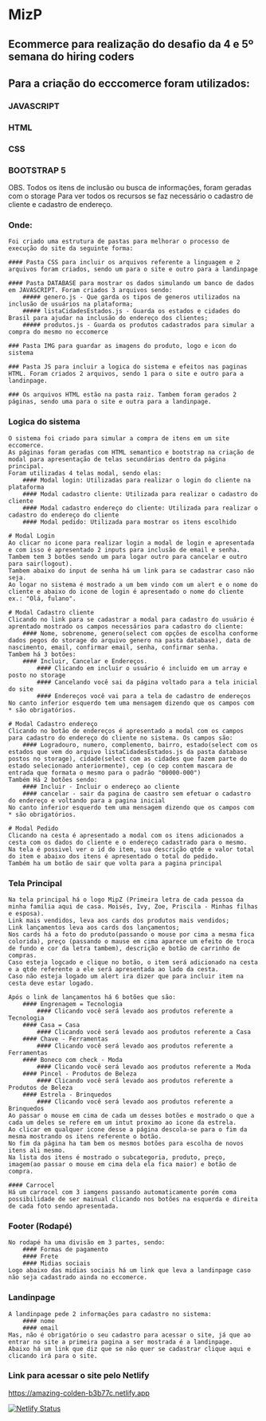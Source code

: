 # MizP

## Ecommerce para realização do desafio da 4 e 5º semana do hiring coders

## Para a criação do ecccomerce foram utilizados:
### JAVASCRIPT
### HTML
### CSS
### BOOTSTRAP 5

OBS. 
    Todos os itens de inclusão ou busca de informações, foram geradas com o storage
    Para ver todos os recursos se faz necessário o cadastro de cliente e cadastro de endereço.

### Onde:
    Foi criado uma estrutura de pastas para melhorar o processo de execução do site da seguinte forma:

    #### Pasta CSS para incluir os arquivos referente a linguagem e 2 arquivos foram criados, sendo um para o site e outro para a landinpage
    
    #### Pasta DATABASE para mostrar os dados simulando um banco de dados em JAVASCRIPT. Foram criados 3 arquivos sendo:
        ##### genero.js - Que garda os tipos de generos utilizados na inclusão de usuários na plataforma;
        ##### listaCidadesEstados.js - Guarda os estados e cidades do Brasil para ajudar na inclusão do endereço dos clientes;
        ##### produtos.js - Guarda os produtos cadastrados para simular a compra do mesmo no eccomerce
    
    ### Pasta IMG para guardar as imagens do produto, logo e icon do sistema

    ### Pasta JS para incluir a logica do sistema e efeitos nas paginas HTML. Foram criados 2 arquivos, sendo 1 para o site e outro para a landinpage.

    ### Os arquivos HTML estão na pasta raiz. Tambem foram gerados 2 páginas, sendo uma para o site e outra para a landinpage.

### Logica do sistema
    O sistema foi criado para simular a compra de itens em um site eccomerce.
    As páginas foram geradas com HTML semantico e bootstrap na criação de modal para apresentação de telas secundárias dentro da página principal.
    Foram utilizadas 4 telas modal, sendo elas:
        #### Modal login: Utilizadas para realizar o login do cliente na plataforma
        #### Modal cadastro cliente: Utilizada para realizar o cadastro do cliente
        #### Modal cadastro endereço do cliente: Utilizada para realizar o cadastro do endereço do cliente
        #### Modal pedido: Utilizada para mostrar os itens escolhido
    
    # Modal Login
    Ao clicar no icone para realizar login a modal de login e apresentada e com isso é apresentado 2 inputs para inclusão de email e senha. Tambem tem 3 botões sendo um para logar outro para cancelar e outro para sair(logout).
    Tambem abaixo do input de senha há um link para se cadastrar caso não seja.
    Ao logar no sistema é mostrado a um bem vindo com um alert e o nome do cliente e abaixo do icone de login é apresentado o nome do cliente ex.: "Olá, fulano".

    # Modal Cadastro cliente
    Clicando no link para se cadastrar a modal para cadastro do usuário é aprentado mostrado os campos necessários para cadastro do cliente:
        #### Nome, sobrenome, genero(select com opções de escolha conforme dados pegos do storage do arquivo genero na pasta database), data de nascimento, email, confirmar email, senha, confirmar senha.
    Tambem há 3 botões:
        #### Incluir, Cancelar e Endereços.
            #### Clicando em incluir o usuário é incluido em um array e posto no storage
            #### Cancelando você sai da página voltado para a tela inicial do site
            #### Endereços você vai para a tela de cadastro de endereços
    No canto inferior esquerdo tem uma mensagem dizendo que os campos com * são obrigatórios.

    # Modal Cadastro endereço
    Clicando no botão de endereços é apresentado a modal com os campos para cadastro do endereço do cliente no sistema. Os campos são:
        #### Logradouro, numero, complemento, bairro, estado(select com os estados que vem do arquivo listaCidadesEstados.js da pasta database postos no storage), cidade(select com as cidades que fazem parte do estado selecionado anteriormente), cep (o cep contem mascara de entrada que formata o mesmo para o padrão "00000-000")
    Também Há 2 botões sendo:
        #### Incluir - Incluir o endereço ao cliente
        #### cancelar - sair da pagina de caastro sem efetuar o cadastro do endereço e voltando para a pagina inicial
    No canto inferior esquerdo tem uma mensagem dizendo que os campos com * são obrigatórios.

    # Modal Pedido
    Clicando na cesta é apresentado a modal com os itens adicionados a cesta com os dados do cliente e o endereço cadastrado para o mesmo.
    Na tela é possivel ver o id do item, sua descrição qtde e valor total do item e abaixo dos itens é apresentado o total do pedido.
    Também ha um botão de sair que volta para a pagina principal

### Tela Principal
    Na tela principal há o logo MipZ (Primeira letra de cada pessoa da minha familia aqui de casa. Moisés, Ivy, Zoe, Priscila - Minhas filhas e esposa).
    Link mais vendidos, leva aos cards dos produtos mais vendidos;
    Link lançamentos leva aos cards dos lançamentos;
    Nos cards há a foto do produto(passando o mouse por cima a mesma fica colorida), preço (passando o mause em cima aparece um efeito de troca de fundo e cor da letra tambem), descrição e botão de carrinho de compras.
    Caso esteja logcado e clique no botão, o item será adicionado na cesta e a qtde referente a ele será apresentada ao lado da cesta.
    Caso não esteja logado um alert ira dizer que para incluir item na cesta deve estar logado.

    Após o link de lançamentos há 6 botões que são:
        #### Engrenagem = Tecnologia
            #### Clicando você será levado aos produtos referente a Tecnologia
        #### Casa = Casa    
            #### Clicando você será levado aos produtos referente a Casa
        #### Chave - Ferramentas
            #### Clicando você será levado aos produtos referente a Ferramentas
        #### Boneco com check - Moda
            #### Clicando você será levado aos produtos referente a Moda
        #### Pincel - Produtos de Beleza
            #### Clicando você será levado aos produtos referente a Produtos de Beleza
        #### Estrela - Brinquedos
            #### Clicando você será levado aos produtos referente a Brinquedos
    Ao passar o mouse em cima de cada um desses botões e mostrado o que a cada um deles se refere em um intut proximo ao icone da estrela.
    Ao clicar em qualquer icone desse a página descola-se para o fim da mesma mostrando os itens referente o botão.
    No fim da página ha tam bem os mesmos botões para escolha de novos itens ali mesmo.
    Na lista dos itens é mostrado o subcategoria, produto, preço, imagem(ao passar o mouse em cima dela ela fica maior) e botão de compra.

    #### Carrocel
    Há um carrocel com 3 iamgens passando automaticamente porém coma possibilidade de ser mainual clicando nos botões na esquerda e direita de cada foto sendo apresentada.

### Footer (Rodapé)
    No rodapé ha uma divisão em 3 partes, sendo:
        #### Formas de pagamento
        #### Frete
        #### Midias sociais
    Logo abaixo das midias sociais há um link que leva a landinpage caso não seja cadastrado ainda no eccomerce.

### Landinpage
    A landinpage pede 2 informações para cadastro no sistema:
        #### nome
        #### email
    Mas, não é obrigatório o seu cadastro para acessar o site, já que ao entrar no site a primeira pagina a ser mostrada é a landinpage.
    Abaixo há um link que diz que se não quer se cadastrar clique aqui e clicando irá para o site.

### Link para acessar o site pelo Netlify
https://amazing-colden-b3b77c.netlify.app

[![Netlify Status](https://api.netlify.com/api/v1/badges/bc149074-d5ff-43c7-bdae-1b0b585e3805/deploy-status)](https://app.netlify.com/sites/amazing-colden-b3b77c/deploys)